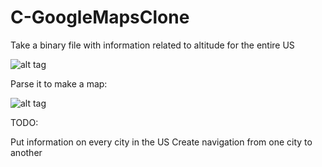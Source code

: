 # C-GoogleMapsClone


Take a binary file with information related to altitude for the entire US

![alt tag](https://raw.github.com/guezandy/C-GoogleMapsClone/master/binary.png)

Parse it to make a map: 

![alt tag](https://raw.github.com/guezandy/C-GoogleMapsClone/master/parsedmap.png)

TODO: 

Put information on every city in the US
Create navigation from one city to another
